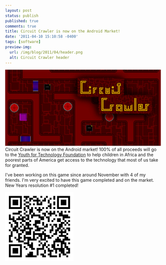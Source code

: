 ```yaml
---
layout: post
status: publish
published: true
comments: true
title: Circuit Crawler is now on the Android Market!
date: '2011-04-10 15:10:58 -0400'
tags: [software]
preview-img:
  url: /img/blog/2011/04/header.png
  alt: Circuit Crawler header
---
```


![Circuit Crawler art][1]
Circuit Crawler is now on the Android market! 100% of all proceeds will go to
the [Youth for Technology Foundation][2] to help children in Africa and the
poorest parts of America get access to the technology that most of us take for
granted.

I've been working on this game since around November with 4 of my friends. I'm
very excited to have this game completed and on the market. New Years
resolution #1 completed!

![QR Code for Circuit Crawler][3]

[1]: /img/blog/2011/04/header.png
[2]: http://www.youthfortechnology.org/
[3]: /img/blog/2011/04/qr.png "QR Code for market link (click for web market link)"